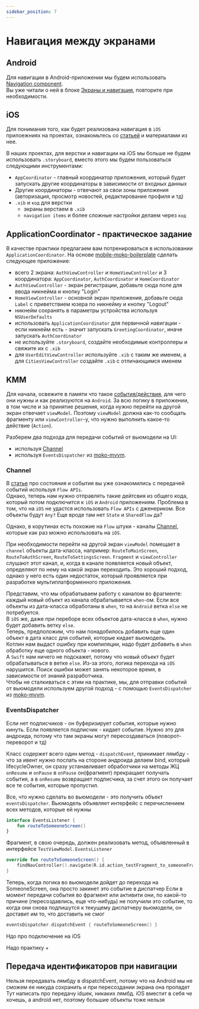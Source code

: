 ```yaml
---
sidebar_position: 7
---
```


# Навигация между экранами

## Android 

Для навигации в Android-приложении мы будем использовать [Navigation component](https://developer.android.com/guide/navigation).  
Вы уже читали о ней в блоке [Экраны и навигация](/university/android-basics/user-interface#экраны-и-навигация), повторите при необходимости.

## iOS

Для понимания того, как будет реализована навигация в `iOS` прилоежниях на проектах, ознакомьтесь со [статьей](/learning/ios/navigation) и материалами из нее.

В наших проектах, для верстки и навигации на iOS мы больше не будем использовать `.storyboard`, вместо этого мы будем пользоваться следующими инструментами:
- `AppCoordinator` - главный координатор приложения, который будет запускать другие координаторы в зависимости от входных данных
- Другие координаторы - отвечают за свои зоны приложения (авторизация, просмотр новостей, редактирование профиля и тд)
- `.xib` и `код` для верстки
    - экраны верстаем в `.xib`
    - `navigation items` и более сложные настройки делаем через `код`

## ApplicationCoordinator - практическое задание

В качестве практики предлагаем вам потренироваться в использовании `ApplicationCoordinator`. На основе [mobile-moko-boilerplate](https://gitlab.icerockdev.com/scl/boilerplate/mobile-moko-boilerplate) сделать следующее приложение:
- всего 2 экрана: `AuthViewController` и `HomeViewController` и 3 координатора: `AppCoordinator`, `AuthCoordinator` и `HomeCoordinator`
- `AuthViewController` - экран регистрации, добавьте сюда поле для ввода никнейма и кнопку "Login"
- `HomeViewController` - основной экран приложения, добавьте сюда `Label` с приветствием юзера по никнейму и кнопку "Logout"
- никнейм сохранять в параметры устройства используя `NSUserDefaults`
- использовать `ApplicationCoordinator` для первичной навигации - если никнейм есть - значит запускать `GreetingCoordinator`, иначе запускать `AuthCoordinator`
- не используйте `.storyboard`, создайте необходимые контроллеры и свяжите их с `.xib`
- для `UserEditViewController` используйте `.xib` с таким же именем, а для `CitiesViewController` создайте `.xib` с отличающимся именем

## KMM
Для начала, освежите в памяти что такое [события/действия](/learning/android/states-events#событие-действие), для чего они нужны и как реализуются на `Android`.
За всю логику в приложении, в том числе и за принятие решения, когда нужно перейти на другой экран отвечает `viewModel`. Поэтому `viewModel` должна как-то сообщать фрагменту или `viewController`-y, что нужно выполнить какое-то действие (`Action`).

Разберем два подхода для передачи событий от вьюмодели на UI: 
- используя [Channel](https://kotlinlang.org/docs/channels.html)
- используя `EventsDispatcher` из [moko-mvvm](https://github.com/icerockdev/moko-mvvm).

### Channel

В [статье](/learning/android/states-events) про состояния и события вы уже ознакомились с передачей событий используя `Flow APIs`.  
Однако, теперь нам нужно отправлять такие дейтсвия из общего кода, который потом подключится к `iOS` и `Android` приложениям. 
Проблема в том, что на `iOS` не удастся использовать `Flow APIs` с дженериком. Все объекты будут `Any?`
Еще вроде там нет `State` и `SharedFlow` да? 

Однако, в корутинах есть похожие на `Flow` штуки - каналы [Channel](https://kotlinlang.org/docs/channels.html), которые как раз можно использовать на `iOS`. 

При необходимости перейти на другой экран `viewModel` помещает в `channel` объекты дата-класса, например: `RouteToMainScreen`, `RouteToAuthScreen`, `RouteToSettingsScreen`. `Fragment` и `viewController` слушают этот канал, и, когда в канале появляется новый объект, определяют по нему на какой экран переходить.
Это хороший подход, однако у него есть один недостаток, который проявляется при разработке мультиплатформенного приложения.

Представим, что мы обрабатываем работу с каналом во фрагменте: каждый новый объект из канала обрабатывается `when`-ом. Если все объекты из дата-класса обработаны в `when`, то на `Android` ветка `else` не потребуется.  
В `iOS` же, даже при переборе всех объектов дата-класса в `when`, нужно будет добавить ветку `else`.  
Теперь, предположим, что нам понадобилось добавить еще один объект в дата класс для событий, которые кидает вьюмодель.  
Котлин нам выдаст ошибку при компиляции, надо будет добавить в `when` обработку еще одного объекта - нового.  
А `Swift` нам ничего не подскажет, потому что новый объект будет обрабатываться в ветке `else`. Из-за этого, логика перехода на `iOS` нарушится. Поиск ошибки может занять некоторое время, в зависимости от знаний разработчика.  
Чтобы не сталкиваться с этим на практике, мы, для отправки событий от вьюмодели используем другой подход - с помощью `EventsDispatcher` из [moko-mvvm](https://github.com/icerockdev/moko-mvvm).  

### EventsDispatcher

Если нет подписчиков - он буферизирует события, которые нужно кинуть. Если появляется подписчик - кидает событие. Нужно это для андроида, потому что там экраны могут пересоздаваться (поворот-переворот и тд)

Класс содержет всего один метод - `dispatchEvent`, принимает лямбду - что за ивент нужно послать
на стороне андроида делаем bind, который lifecycleOwner, он сразу устанавливает обработчики на методы ЖЦ `onResume` и `onPause`
в `onPause` он(фрагмент) прекращает получать события, а в `onResume` возвращает подписчика, за счет этого он получает все те события, которые пропустил.

Все, что нужно сделать во вьюмодели - это получить объект `eventsDispatcher`.
Вьюмодель объявляет интерфейс с перечислением всех методов, которые ей нужны 

```kotlin 
interface EventsListener {
    fun routeToSomeoneScreen()
}
```

Фрагмент, в свою очередь, должен реализовать метод, объявленный в интерфейсе `TestViewModel.EventsListener`

```kotlin
override fun routeToSomeoneScreen() {
    findNavController().navigate(R.id.action_testFragment_to_someoneFragment)
}
```

Теперь, когда логика во вьюмодели дойдет до перехода на SomeoneScreen, она просто закинет это событие в диспатчер
Если в момент передачи события во фрагмент или активити они, по какой-то причине (пересоздавлись, еще что-нибудь) не получили это событие, то когда они снова подпишутся к текущему диспатчеру вьюмодели, он доставит им то, что доставить не смог

``` kotlin
eventsDispatcher.dispatchEvent { routeToSomeoneScreen() }
```

Ндо про подключение на iOS 

Надо практику + 

## Передача идентификаторов при навигации

Нельзя передавать лямбду в dispatchEvent, потому что на Android мы не сможем ее никуда сохранить и при пересоздании экрана она пропадет
Тут написать про передачу idшек, никаких лямбд. iOS вместит в себя че хочешь, а android нет, поэтому большие объекты тоже нельзя
